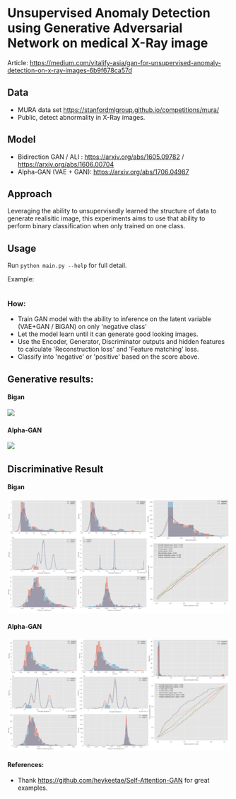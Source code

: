 # Unsupervised Anomaly Detection using Generative Adversarial Network on medical X-Ray image

Article: https://medium.com/vitalify-asia/gan-for-unsupervised-anomaly-detection-on-x-ray-images-6b9f678ca57d

## Data
- MURA data set https://stanfordmlgroup.github.io/competitions/mura/
- Public, detect abnormality in X-Ray images.

## Model 
- Bidirection GAN / ALI : https://arxiv.org/abs/1605.09782 / https://arxiv.org/abs/1606.00704
- Alpha-GAN (VAE + GAN): https://arxiv.org/abs/1706.04987

## Approach
Leveraging the ability to unsupervisedly learned the structure of data to generate realisitic image, this experiments aims to use that ability to perform binary classification when only trained on one class.

## Usage
Run ```python main.py --help``` for full detail.

Example:
```python main.py --batch_size 128 --imsize 64 --dataset mura --adv_loss inverse --version sabigan_wrist --image_path ~/datasets/ --use_tensorboard true --mura_class XR_WRIST --mura_type negative
```

### How:
- Train GAN model with the ability to inference on the latent variable (VAE+GAN / BiGAN) on only 'negative class'
- Let the model learn until it can generate good looking images.
- Use the Encoder, Generator, Discriminator outputs and hidden features to calculate 'Reconstruction loss' and 'Feature matching' loss.
- Classify into 'negative' or 'positive' based on the score above.

## Generative results:
#### Bigan
![](images/bigan.gif)

#### Alpha-GAN 
![](images/alpha.gif)

## Discriminative Result
#### Bigan

![](images/bigan.png)

#### Alpha-GAN

![](images/alpha.png)


#### References:
- Thank https://github.com/heykeetae/Self-Attention-GAN for great examples.
